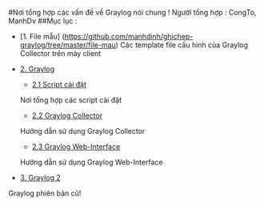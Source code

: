 #Nơi tổng hợp các vấn đề về Graylog nói chung !
Người tổng hợp : CongTo, ManhDv
##Mục lục :
- [1. File mẫu] (https://github.com/manhdinh/ghichep-graylog/tree/master/file-mau)
 Các template file cấu hình của Graylog Collector trên máy client
- [2. Graylog](https://github.com/manhdinh/ghichep-graylog/tree/master/graylog)
  - [2.1 Script cài đặt](https://github.com/manhdinh/ghichep-graylog/tree/master/graylog/Script%20c%C3%A0i%20%C4%91%E1%BA%B7t)
   
  Nơi tổng hợp các script cài đặt
  - [2.2 Graylog Collector](https://github.com/manhdinh/ghichep-graylog/tree/master/graylog/graylog-collector)
   
  Hướng dẫn sử dụng Graylog Collector
  - [2.3 Graylog Web-Interface](https://github.com/manhdinh/ghichep-graylog/tree/master/graylog/graylog-collector)
   
  Hướng dẫn sử dụng Graylog Web-Interface
- [3. Graylog 2](https://github.com/manhdinh/ghichep-graylog/tree/master/graylog2)

Graylog phiên bản cũ!
